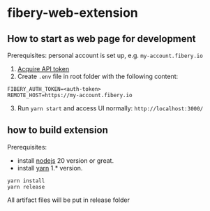 # fibery-web-extension

## How to start as web page for development 

Prerequisites: personal account is set up, e.g. `my-account.fibery.io`

1. [Acquire API token](https://the.fibery.io/@public/User_Guide/Guide/REST-API-Authentication-260)
2. Create `.env` file in root folder with the following content:

```
FIBERY_AUTH_TOKEN=<auth-token>
REMOTE_HOST=https://my-account.fibery.io
```

3. Run `yarn start` and access UI normally: `http://localhost:3000/`


## how to build extension

Prerequisites:
 - install [nodejs](https://nodejs.org/en/) 20 version or great.
 - install [yarn](https://classic.yarnpkg.com/lang/en/docs/install/) 1.* version.
```
yarn install
yarn release
```

All artifact files will be put in release folder
